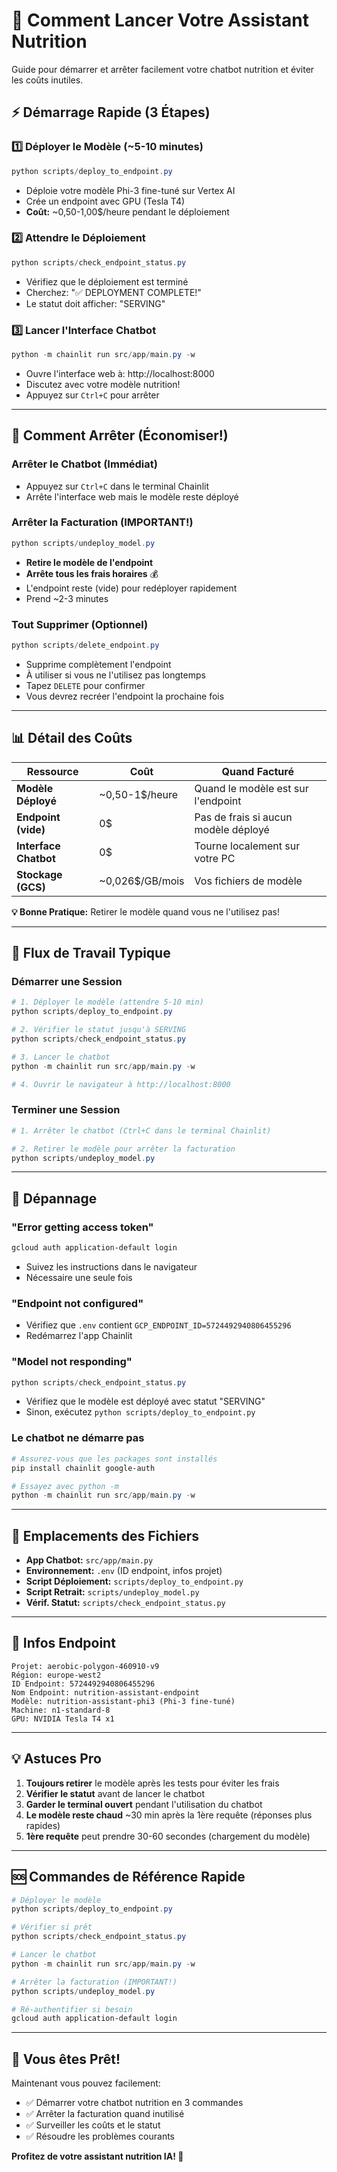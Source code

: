 # 🚀 Comment Lancer Votre Assistant Nutrition

Guide pour démarrer et arrêter facilement votre chatbot nutrition et éviter les coûts inutiles.

## ⚡ Démarrage Rapide (3 Étapes)

### 1️⃣ Déployer le Modèle (~5-10 minutes)
```powershell
python scripts/deploy_to_endpoint.py
```
- Déploie votre modèle Phi-3 fine-tuné sur Vertex AI
- Crée un endpoint avec GPU (Tesla T4)
- **Coût:** ~0,50-1,00$/heure pendant le déploiement

### 2️⃣ Attendre le Déploiement
```powershell
python scripts/check_endpoint_status.py
```
- Vérifiez que le déploiement est terminé
- Cherchez: "✅ DEPLOYMENT COMPLETE!"
- Le statut doit afficher: "SERVING"

### 3️⃣ Lancer l'Interface Chatbot
```powershell
python -m chainlit run src/app/main.py -w
```
- Ouvre l'interface web à: http://localhost:8000
- Discutez avec votre modèle nutrition!
- Appuyez sur `Ctrl+C` pour arrêter

---

## 🛑 Comment Arrêter (Économiser!)

### Arrêter le Chatbot (Immédiat)
- Appuyez sur `Ctrl+C` dans le terminal Chainlit
- Arrête l'interface web mais le modèle reste déployé

### Arrêter la Facturation (IMPORTANT!)
```powershell
python scripts/undeploy_model.py
```
- **Retire le modèle de l'endpoint**
- **Arrête tous les frais horaires** 💰
- L'endpoint reste (vide) pour redéployer rapidement
- Prend ~2-3 minutes

### Tout Supprimer (Optionnel)
```powershell
python scripts/delete_endpoint.py
```
- Supprime complètement l'endpoint
- À utiliser si vous ne l'utilisez pas longtemps
- Tapez `DELETE` pour confirmer
- Vous devrez recréer l'endpoint la prochaine fois

---

## 📊 Détail des Coûts

| Ressource | Coût | Quand Facturé |
|-----------|------|---------------|
| **Modèle Déployé** | ~0,50-1$/heure | Quand le modèle est sur l'endpoint |
| **Endpoint (vide)** | 0$ | Pas de frais si aucun modèle déployé |
| **Interface Chatbot** | 0$ | Tourne localement sur votre PC |
| **Stockage (GCS)** | ~0,026$/GB/mois | Vos fichiers de modèle |

**💡 Bonne Pratique:** Retirer le modèle quand vous ne l'utilisez pas!

---

## 🔄 Flux de Travail Typique

### Démarrer une Session
```powershell
# 1. Déployer le modèle (attendre 5-10 min)
python scripts/deploy_to_endpoint.py

# 2. Vérifier le statut jusqu'à SERVING
python scripts/check_endpoint_status.py

# 3. Lancer le chatbot
python -m chainlit run src/app/main.py -w

# 4. Ouvrir le navigateur à http://localhost:8000
```

### Terminer une Session
```powershell
# 1. Arrêter le chatbot (Ctrl+C dans le terminal Chainlit)

# 2. Retirer le modèle pour arrêter la facturation
python scripts/undeploy_model.py
```

---

## 🔧 Dépannage

### "Error getting access token"
```powershell
gcloud auth application-default login
```
- Suivez les instructions dans le navigateur
- Nécessaire une seule fois

### "Endpoint not configured"
- Vérifiez que `.env` contient `GCP_ENDPOINT_ID=5724492940806455296`
- Redémarrez l'app Chainlit

### "Model not responding"
```powershell
python scripts/check_endpoint_status.py
```
- Vérifiez que le modèle est déployé avec statut "SERVING"
- Sinon, exécutez `python scripts/deploy_to_endpoint.py`

### Le chatbot ne démarre pas
```powershell
# Assurez-vous que les packages sont installés
pip install chainlit google-auth

# Essayez avec python -m
python -m chainlit run src/app/main.py -w
```

---

## 📝 Emplacements des Fichiers

- **App Chatbot:** `src/app/main.py`
- **Environnement:** `.env` (ID endpoint, infos projet)
- **Script Déploiement:** `scripts/deploy_to_endpoint.py`
- **Script Retrait:** `scripts/undeploy_model.py`
- **Vérif. Statut:** `scripts/check_endpoint_status.py`

---

## 🎯 Infos Endpoint

```
Projet: aerobic-polygon-460910-v9
Région: europe-west2
ID Endpoint: 5724492940806455296
Nom Endpoint: nutrition-assistant-endpoint
Modèle: nutrition-assistant-phi3 (Phi-3 fine-tuné)
Machine: n1-standard-8
GPU: NVIDIA Tesla T4 x1
```

---

## 💡 Astuces Pro

1. **Toujours retirer** le modèle après les tests pour éviter les frais
2. **Vérifier le statut** avant de lancer le chatbot
3. **Garder le terminal ouvert** pendant l'utilisation du chatbot
4. **Le modèle reste chaud** ~30 min après la 1ère requête (réponses plus rapides)
5. **1ère requête** peut prendre 30-60 secondes (chargement du modèle)

---

## 🆘 Commandes de Référence Rapide

```powershell
# Déployer le modèle
python scripts/deploy_to_endpoint.py

# Vérifier si prêt
python scripts/check_endpoint_status.py

# Lancer le chatbot
python -m chainlit run src/app/main.py -w

# Arrêter la facturation (IMPORTANT!)
python scripts/undeploy_model.py

# Ré-authentifier si besoin
gcloud auth application-default login
```

---

## 🎉 Vous êtes Prêt!

Maintenant vous pouvez facilement:
- ✅ Démarrer votre chatbot nutrition en 3 commandes
- ✅ Arrêter la facturation quand inutilisé
- ✅ Surveiller les coûts et le statut
- ✅ Résoudre les problèmes courants

**Profitez de votre assistant nutrition IA! 🥗**
